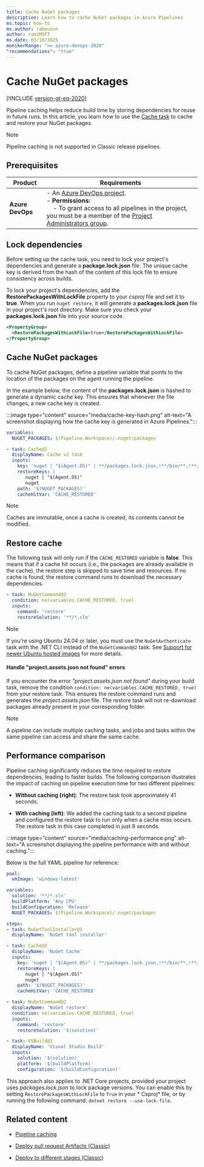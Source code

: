 ```yaml
---
title: Cache NuGet packages
description: Learn how to cache NuGet packages in Azure Pipelines
ms.topic: how-to
ms.author: rabououn
author: ramiMSFT
ms.date: 03/10/2025
monikerRange: ">= azure-devops-2020"
"recommendations": "true"
---
```


# Cache NuGet packages

[!INCLUDE [version-gt-eq-2020](../../includes/version-gt-eq-2020.md)] 

Pipeline caching helps reduce build time by storing dependencies for reuse in future runs. In this article, you learn how to use the [Cache task](/azure/devops/pipelines/tasks/reference/cache-v2) to cache and restore your NuGet packages.

> [!NOTE]
> Pipeline caching is not supported in Classic release pipelines.

## Prerequisites

| **Product**       | **Requirements** |
|-------------------|------------------|
| **Azure DevOps**  | - An [Azure DevOps project](../../organizations/projects/create-project.md).<br> - **Permissions:**<br>   &nbsp;&nbsp;&nbsp;&nbsp;- To grant access to all pipelines in the project, you must be a member of the [Project Administrators group](../../organizations/security/change-project-level-permissions.md).  |


## Lock dependencies

Before setting up the cache task, you need to lock your project's dependencies and generate a **package.lock.json** file. The unique cache key is derived from the hash of the content of this lock file to ensure consistency across builds.

To lock your project's dependencies, add the **RestorePackagesWithLockFile** property to your *csproj* file and set it to **true**. When you run `nuget restore`, it will generate a **packages.lock.json** file in your project's root directory. Make sure you check your **packages.lock.json** file into your source code.

```XML
<PropertyGroup>
  <RestorePackagesWithLockFile>true</RestorePackagesWithLockFile>
</PropertyGroup>
```

## Cache NuGet packages

To cache NuGet packages, define a pipeline variable that points to the location of the packages on the agent running the pipeline.

In the example below, the content of the **packages.lock.json** is hashed to generate a dynamic cache key. This ensures that whenever the file changes, a new cache key is created.

:::image type="content" source="media/cache-key-hash.png" alt-text="A screenshot displaying how the cache key is generated in Azure Pipelines.":::

```YAML
variables:
  NUGET_PACKAGES: $(Pipeline.Workspace)/.nuget/packages

- task: Cache@2
  displayName: Cache v2 task 
  inputs:
    key: 'nuget | "$(Agent.OS)" | **/packages.lock.json,!**/bin/**,!**/obj/**'
    restoreKeys: |
       nuget | "$(Agent.OS)"
       nuget
    path: '$(NUGET_PACKAGES)'
    cacheHitVar: 'CACHE_RESTORED'
```

> [!NOTE]
> Caches are immutable, once a cache is created, its contents cannot be modified.

## Restore cache

The following task will only run if the `CACHE_RESTORED` variable is **false**. This means that if a cache hit occurs (i.e., the packages are already available in the cache), the restore step is skipped to save time and resources. If no cache is found, the restore command runs to download the necessary dependencies.

```YAML
- task: NuGetCommand@2
  condition: ne(variables.CACHE_RESTORED, true)
  inputs:
    command: 'restore'
    restoreSolution: '**/*.sln'
```

> [!NOTE]
> If you're using Ubuntu 24.04 or later, you must use the `NuGetAuthenticate` task with the .NET CLI instead of the `NuGetCommand@2` task. See [Support for newer Ubuntu hosted images](/azure/devops/pipelines/tasks/reference/nuget-command-v2#support-for-newer-ubuntu-hosted-images) for more details.

#### Handle "project.assets.json not found" errors

If you encounter the error *"project.assets.json not found"* during your build task, remove the condition `condition: ne(variables.CACHE_RESTORED, true)` from your restore task. This ensures the restore command runs and generates the *project.assets.json* file. The restore task will not re-download packages already present in your corresponding folder.

> [!NOTE]
> A pipeline can include multiple caching tasks, and jobs and tasks within the same pipeline can access and share the same cache.

## Performance comparison

Pipeline caching significantly reduces the time required to restore dependencies, leading to faster builds. The following comparison illustrates the impact of caching on pipeline execution time for two different pipelines:

- **Without caching (right)**: The restore task took approximately 41 seconds. 

- **With caching (left)**: We added the caching task to a second pipeline and configured the restore task to run only when a cache miss occurs. The restore task in this case completed in just 8 seconds.

:::image type="content" source="media/caching-performance.png" alt-text="A screenshot displaying the pipeline performance with and without caching.":::

Below is the full YAML pipeline for reference:

```YAML
pool:
  vmImage: 'windows-latest'

variables:
  solution: '**/*.sln'
  buildPlatform: 'Any CPU'
  buildConfiguration: 'Release'
  NUGET_PACKAGES: $(Pipeline.Workspace)/.nuget/packages

steps:
- task: NuGetToolInstaller@1
  displayName: 'NuGet tool installer'

- task: Cache@2
  displayName: 'NuGet Cache'
  inputs:
    key: 'nuget | "$(Agent.OS)" | **/packages.lock.json,!**/bin/**,!**/obj/**'
    restoreKeys: |
       nuget | "$(Agent.OS)"
       nuget
    path: '$(NUGET_PACKAGES)'
    cacheHitVar: 'CACHE_RESTORED'

- task: NuGetCommand@2
  displayName: 'NuGet restore'
  condition: ne(variables.CACHE_RESTORED, true)
  inputs:
    command: 'restore'
    restoreSolution: '$(solution)'

- task: VSBuild@1
  displayName: 'Visual Studio Build'
  inputs:
    solution: '$(solution)'
    platform: '$(buildPlatform)'
    configuration: '$(buildConfiguration)'
```

This approach also applies to .NET Core projects, provided your project uses *packages.lock.json* to lock package versions. You can enable this by setting `RestorePackagesWithLockFile` to `True` in your * Csproj* file, or by running the following command: `dotnet restore --use-lock-file`.

## Related content

- [Pipeline caching](../release/caching.md)

- [Deploy pull request Artifacts (Classic)](../release/deploy-pull-request-builds.md)

- [Deploy to different stages (Classic)](../release/deploy-multiple-branches.md)
